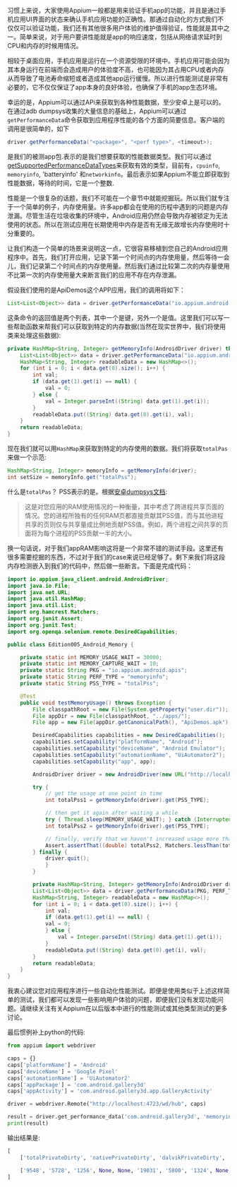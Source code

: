 习惯上来说，大家使用Appium一般都是用来验证手机app的功能，并且是通过手机应用UI界面的状态来确认手机应用功能的正确性。那通过自动化的方式我们不仅仅可以验证功能，我们还有其他很多用户体验的维护值得验证，性能就是其中之一。简单来说，对于用户要讲性能就是app的响应速度，包括从网络请求延时到CPU和内存的时候用情况。

相较于桌面应用，手机应用是运行在一个资源受限的环境中。手机应用可能会因为其本身运行在前端而会造成用户的体验度不高，也可能因为其占用CPU或者内存从而导致了电池寿命缩短或者造成其他app运行缓慢。所以进行性能测试是非常有必要的，它不仅仅保证了app本身的良好体验，也确保了手机的app生态环境。

幸运的是，Appium可以通过APi来获取到各种性能数据，至少安卓上是可以的。在通过adb dumpsys收集的大量信息的基础上，Appium可以通过`getPerformanceData`命令获取到应用程序性能的各个方面的简要信息。客户端的调用是很简单的，如下
```java
driver.getPerformanceData("<package>", "<perf type>", <timeout>);
```
<package>是我们的被测app包.<perf type>表示的是我们想要获取的性能数据类型。我们可以通过[getSupportedPerformanceDataTypes](https://appium.io/docs/en/commands/device/performance-data/performance-data-types/)来获取有效的类型，目前有，`cpuinfo`, `memoryinfo`, 'batteryinfo' 和`networkinfo`。最后<timeout>表示如果Appium不能立即获取到性能数据，等待的时间，它是一个整数.

性能是一个很复杂的话题，我们不可能在一个章节中就能挖掘玩。所以我们就专注于一个简单的例子，内存使用量。许多app都会在使用的历程中遇到的问题是内存泄漏。尽管生活在垃圾收集的环境中，Android应用仍然会导致内存被锁定为无法使用的状态。所以在测试应用在长期使用中内存是否有无缘无故增长内存使用时十分重要的。

让我们构造一个简单的场景来说明这一点，它很容易移植到您自己的Android应用程序中。首先，我们打开应用，记录下第一个时间点的内存使用量，然后等待一会儿，我们记录第二个时间点的内存使用量。然后我们通过比较第二次的内存量使用不比第一次的内存使用量大来断言我们的应用不存在内存泄漏。

假设我们使用的是ApiDemos这个APP应用，我们的调用将如下：
```java
List<List<Object>> data = driver.getPerformanceData("io.appium.android.apis", "memoryinfo", 10);
```
这条命令的返回值是两个列表，其中一个是键，另外一个是值。这里我们可以写一些帮助函数来帮我们可以获取到特定的内存数据(当然在现实世界中，我们将使用类来处理这些数据):
```java
private HashMap<String, Integer> getMemoryInfo(AndroidDriver driver) throws Exception {
    List<List<Object>> data = driver.getPerformanceData("io.appium.android.apis", "memoryinfo", 10);
    HashMap<String, Integer> readableData = new HashMap<>();
    for (int i = 0; i < data.get(0).size(); i++) {
        int val;
        if (data.get(1).get(i) == null) {
            val = 0;
        } else {
            val = Integer.parseInt((String) data.get(1).get(i));
        }
        readableData.put((String) data.get(0).get(i), val);
    }
    return readableData;
}
```
现在我们就可以用`HashMap`来获取到特定的内存使用的数据。我们将获取`totalPas`来做一个示范:
```java
HashMap<String, Integer> memoryInfo = getMemoryInfo(driver);
int setSize = memoryInfo.get("totalPss");
```
什么是`totalPas`？ PSS表示的是。根据[安卓dumpsys文档](https://developer.android.com/studio/command-line/dumpsys.html):
>这是对您应用的RAM使用情况的一种衡量，其中考虑了跨进程共享页面的情况。您的进程所独有的任何RAM页都直接贡献其PSS值，而与其他进程共享的页则仅与共享量成比例地贡献PSS值。例如，两个进程之间共享的页面将为每个进程的PSS贡献一半的大小。

换一句话说，对于我们appRAM影响这将是一个非常不错的测试手段。这里还有很多需要挖掘的东西，不过对于我们的case来说已经足够了。剩下来我们将这段内存检测嵌入到我们的代码中，然后做一些断言。下面是完成代码：
```java
import io.appium.java_client.android.AndroidDriver;
import java.io.File;
import java.net.URL;
import java.util.HashMap;
import java.util.List;
import org.hamcrest.Matchers;
import org.junit.Assert;
import org.junit.Test;
import org.openqa.selenium.remote.DesiredCapabilities;

public class Edition005_Android_Memory {

    private static int MEMORY_USAGE_WAIT = 30000;
    private static int MEMORY_CAPTURE_WAIT = 10;
    private static String PKG = "io.appium.android.apis";
    private static String PERF_TYPE = "memoryinfo";
    private static String PSS_TYPE = "totalPss";

    @Test
    public void testMemoryUsage() throws Exception {
        File classpathRoot = new File(System.getProperty("user.dir"));
        File appDir = new File(classpathRoot, "../apps/");
        File app = new File(appDir.getCanonicalPath(), "ApiDemos.apk");

        DesiredCapabilities capabilities = new DesiredCapabilities();
        capabilities.setCapability("platformName", "Android");
        capabilities.setCapability("deviceName", "Android Emulator");
        capabilities.setCapability("automationName", "UiAutomator2");
        capabilities.setCapability("app", app);

        AndroidDriver driver = new AndroidDriver(new URL("http://localhost:4723/wd/hub"), capabilities);

        try {
            // get the usage at one point in time
            int totalPss1 = getMemoryInfo(driver).get(PSS_TYPE);

            // then get it again after waiting a while
            try { Thread.sleep(MEMORY_USAGE_WAIT); } catch (InterruptedException ign) {}
            int totalPss2 = getMemoryInfo(driver).get(PSS_TYPE);

            // finally, verify that we haven't increased usage more than 5%
            Assert.assertThat((double) totalPss2, Matchers.lessThan(totalPss1 * 1.05));
        } finally {
            driver.quit();
            }
        }

        private HashMap<String, Integer> getMemoryInfo(AndroidDriver driver) throws Exception {
        List<List<Object>> data = driver.getPerformanceData(PKG, PERF_TYPE, MEMORY_CAPTURE_WAIT);
        HashMap<String, Integer> readableData = new HashMap<>();
        for (int i = 0; i < data.get(0).size(); i++) {
            int val;
            if (data.get(1).get(i) == null) {
            val = 0;
            } else {
                val = Integer.parseInt((String) data.get(1).get(i));
            }
            readableData.put((String) data.get(0).get(i), val);
        }
        return readableData;
    }
}
```

我衷心建议您对应用程序进行一些自动化性能测试。即便是使用类似于上述这样简单的测试，我们都可以发现一些影响用户体验的问题，即便我们没有发现功能问题。请继续关注有关Appium在以后版本中进行的性能测试或其他类型测试的更多讨论。

最后惯例补上python的代码:
```python
from appium import webdriver

caps = {}
caps['platformName'] = 'Android'
caps['deviceName'] = 'Google Pixel'
caps['automationName'] = 'UiAutomator2'
caps['appPackage'] = 'com.android.gallery3d'
caps['appActivity'] = 'com.android.gallery3d.app.GalleryActivity'

driver = webdriver.Remote("http://localhost:4723/wd/hub", caps)

result = driver.get_performance_data('com.android.gallery3d', 'memoryinfo', 5)
print(result)
```
输出结果是:
```python
[
    ['totalPrivateDirty', 'nativePrivateDirty', 'dalvikPrivateDirty', 'eglPrivateDirty', 'glPrivateDirty', 'totalPss', 'nativePss', 'dalvikPss', 'eglPss', 'glPss', 'nativeHeapAllocatedSize', 'nativeHeapSize'], 

    ['9548', '5728', '1256', None, None, '19031', '5800', '1324', None, None, '16963', '19200']
]
```
